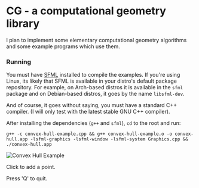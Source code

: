 # CG - a computational geometry library

I plan to implement some elementary computational geometry algorithms
and some example programs which use them.

### Running

You must have [SFML](https://www.sfml-dev.org/index.php) installed to
compile the examples.
If you're using Linux, its likely that SFML is available in your
distro's default package repository. For example, on Arch-based
distros it is available in the `sfml` package and on Debian-based
distros, it goes by the name `libsfml-dev`.

And of course, it goes without saying, you must have a standard C++
compiler. (I will only test with the latest stable GNU C++ compiler).

After installing the dependencies (`g++` and `sfml`), `cd` to the root and run:

    g++ -c convex-hull-example.cpp && g++ convex-hull-example.o -o convex-hull.app -lsfml-graphics -lsfml-window -lsfml-system Graphics.cpp && ./convex-hull.app

![Convex Hull Example](https://i.imgur.com/AQzWLGa.png)

Click to add a point.

Press 'Q' to quit.

